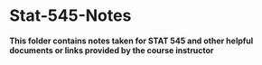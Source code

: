 # Stat-545-Notes

**This folder contains notes taken for STAT 545 and other helpful documents or links provided by the course instructor**
